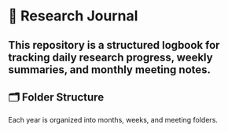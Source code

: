 # 📘 Research Journal

This repository is a structured logbook for tracking daily research progress, weekly summaries, and monthly meeting notes.  
---

## 🗂️ Folder Structure

Each year is organized into months, weeks, and meeting folders.
